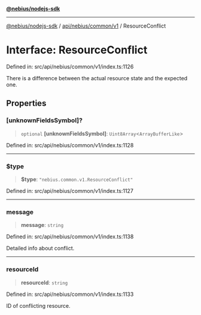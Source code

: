 [**@nebius/nodejs-sdk**](../../../../../README.md)

***

[@nebius/nodejs-sdk](../../../../../README.md) / [api/nebius/common/v1](../README.md) / ResourceConflict

# Interface: ResourceConflict

Defined in: src/api/nebius/common/v1/index.ts:1126

There is a difference between the actual resource state and the expected one.

## Properties

### \[unknownFieldsSymbol\]?

> `optional` **\[unknownFieldsSymbol\]**: `Uint8Array`\<`ArrayBufferLike`\>

Defined in: src/api/nebius/common/v1/index.ts:1128

***

### $type

> **$type**: `"nebius.common.v1.ResourceConflict"`

Defined in: src/api/nebius/common/v1/index.ts:1127

***

### message

> **message**: `string`

Defined in: src/api/nebius/common/v1/index.ts:1138

Detailed info about conflict.

***

### resourceId

> **resourceId**: `string`

Defined in: src/api/nebius/common/v1/index.ts:1133

ID of conflicting resource.
